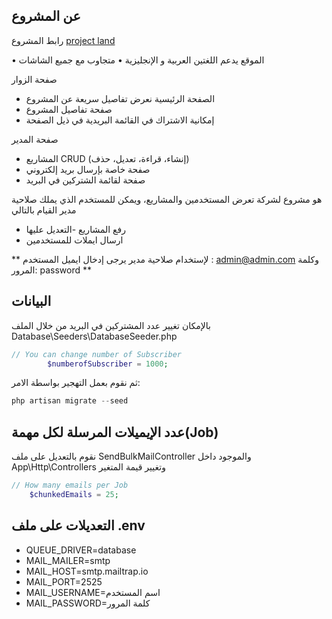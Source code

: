 ## عن المشروع 
رابط المشروع 
[project land](https://git.heroku.com/projects-land.git)

•   الموقع يدعم اللغتين العربية و الإنجليزية
•   متجاوب مع جميع الشاشات

صفحة الزوار
-    الصفحة الرئيسية نعرض تفاصيل سريعة عن المشروع
- صفحة تفاصيل المشروع 
- إمكانية الاشتراك في القائمة البريدية في ذيل الصفحة


صفحة المدير
-   المشاريع CRUD (إنشاء، قراءة، تعديل، حذف)
-   صفحة خاصة بإرسال بريد إلكتروني
- صفحة لقائمة الشتركين في البريد 

هو مشروع لشركة تعرض المستخدمين والمشاريع، ويمكن للمستخدم الذي يملك صلاحية مدير القيام بالتالي
- رفع المشاريع
-التعديل عليها
- ارسال ايملات للمستخدمين

** لإستخدام صلاحية مدير يرجى إدخال ايميل المستخدم : admin@admin.com
وكلمة المرور: password  **

## البيانات

بالإمكان تغيير عدد المشتركين في البريد من خلال الملف Database\Seeders\DatabaseSeeder.php

```php
// You can change number of Subscriber 
        $numberofSubscriber = 1000;
```

ثم نقوم بعمل التهجير بواسطة الامر:
```php
php artisan migrate --seed
```

## عدد الإيميلات المرسلة لكل مهمة(Job)  
نقوم بالتعديل على ملف SendBulkMailController والموجود داخل App\Http\Controllers وتغيير قيمة المتغير 
```php
// How many emails per Job
    $chunkedEmails = 25;
```
## التعديلات على ملف .env

- QUEUE_DRIVER=database
- MAIL_MAILER=smtp
- MAIL_HOST=smtp.mailtrap.io
- MAIL_PORT=2525
- MAIL_USERNAME=اسم المستخدم 
- MAIL_PASSWORD=كلمة المرور



